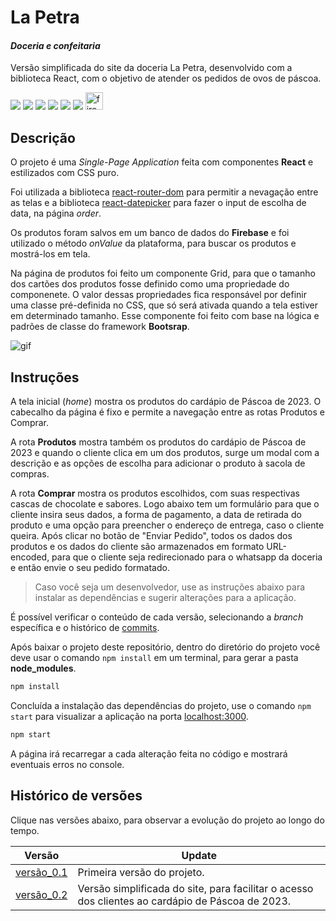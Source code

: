 # La Petra
#### _Doceria e confeitaria_
Versão simplificada do site da doceria La Petra, desenvolvido com a biblioteca React, com o objetivo de atender os pedidos de ovos de páscoa.

![](https://img.shields.io/badge/React-20232A?style=for-the-badge&logo=react&logoColor=61DAFB) ![](https://img.shields.io/badge/React_Router-CA4245?style=for-the-badge&logo=react-router&logoColor=white) ![](https://img.shields.io/badge/JavaScript-F7DF1E?style=for-the-badge&logo=javascript&logoColor=black) ![](https://img.shields.io/badge/CSS3-1572B6?style=for-the-badge&logo=css3&logoColor=white) ![](https://img.shields.io/badge/HTML5-E34F26?style=for-the-badge&logo=html5&logoColor=white) ![](https://img.shields.io/badge/GIT-E44C30?style=for-the-badge&logo=git&logoColor=white)
<img src="https://firebase.google.com/static/images/brand-guidelines/logo-standard.png" height="28px" alt="firebase"/>

## Descrição
O projeto é uma *Single-Page Application* feita com componentes **React** e estilizados com CSS puro.

Foi utilizada a biblioteca [react-router-dom](https://reactrouter.com/en/main/start/tutorial) para permitir a nevagação entre as telas e a biblioteca [react-datepicker](https://reactdatepicker.com/) para fazer o input de escolha de data, na página *order*.

Os produtos foram salvos em um banco de dados do **Firebase** e foi utilizado o método *onValue* da plataforma, para buscar os produtos e mostrá-los em tela.

Na página de produtos foi feito um componente Grid, para que o tamanho dos cartões dos produtos fosse definido como uma propriedade do componenete. O valor dessas propriedades fica responsável por definir uma classe pré-definida no CSS, que só será ativada quando a tela estiver em determinado tamanho. Esse componente foi feito com base na lógica e padrões de classe do framework **Bootsrap**.

<img src="./src/assets/animation.gif" alt="gif"/>

## Instruções
A tela inicial (*home*) mostra os produtos do cardápio de Páscoa de 2023. O cabecalho da página é fixo e permite a navegação entre as rotas Produtos e Comprar.

A rota **Produtos** mostra também os produtos do cardápio de Páscoa de 2023 e quando o cliente clica em um dos produtos, surge um modal com a descrição e as opções de escolha para adicionar o produto à sacola de compras.

A rota **Comprar** mostra os produtos escolhidos, com suas respectivas cascas de chocolate e sabores. Logo abaixo tem um formulário para que o cliente insira seus dados, a forma de pagamento, a data de retirada do produto e uma opção para preencher o endereço de entrega, caso o cliente queira. Após clicar no botão de "Enviar Pedido", todos os dados dos produtos e os dados do cliente são armazenados em formato URL-encoded, para que o cliente seja redirecionado para o whatsapp da doceria e então envie o seu pedido formatado.

> Caso você seja um desenvolvedor, use as instruções abaixo para instalar as dependências e sugerir alterações para a aplicação.

É possível verificar o conteúdo de cada versão, selecionando a *branch* específica e o histórico de [commits].

Após baixar o projeto deste repositório, dentro do diretório do projeto você deve usar o comando `npm install` em um terminal, para gerar a pasta **node_modules**.
```sh
npm install
```
Concluída a instalação das dependências do projeto, use o comando `npm start` para visualizar a aplicação na porta [localhost:3000](http://localhost:3000).
```sh
npm start
```
A página irá recarregar a cada alteração feita no código e mostrará eventuais erros no console.

## Histórico de versões

Clique nas versões abaixo, para observar a evolução do projeto ao longo do tempo.

| Versão | Update |
| ------ | ------ |
| [versão_0.1](https://la-petra-git-v01-pedropaivadev.vercel.app/) | Primeira versão do projeto. |
| [versão_0.2](https://la-petra-git-v02-pedropaivadev.vercel.app/) | Versão simplificada do site, para facilitar o acesso dos clientes ao cardápio de Páscoa de 2023. |

[//]: # (These are reference links used in the body of this note and get stripped out when the markdown processor does its job. There is no need to format nicely because it shouldn't be seen. Thanks SO - http://stackoverflow.com/questions/4823468/store-comments-in-markdown-syntax)

[commits]: <https://github.com/PedroPaivaDev/la-petra/commits/main>